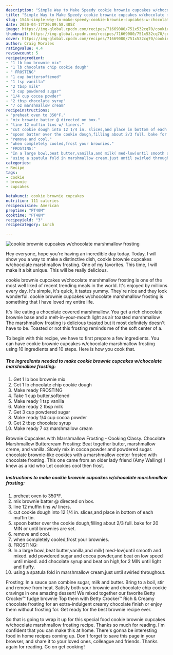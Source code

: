 ```yaml
---
description: "Simple Way to Make Speedy cookie brownie cupcakes w/chocolate marshmallow frosting"
title: "Simple Way to Make Speedy cookie brownie cupcakes w/chocolate marshmallow frosting"
slug: 1546-simple-way-to-make-speedy-cookie-brownie-cupcakes-w-chocolate-marshmallow-frosting
date: 2020-04-17T20:09:58.405Z
image: https://img-global.cpcdn.com/recipes/71669080/751x532cq70/cookie-brownie-cupcakes-wchocolate-marshmallow-frosting-recipe-main-photo.jpg
thumbnail: https://img-global.cpcdn.com/recipes/71669080/751x532cq70/cookie-brownie-cupcakes-wchocolate-marshmallow-frosting-recipe-main-photo.jpg
cover: https://img-global.cpcdn.com/recipes/71669080/751x532cq70/cookie-brownie-cupcakes-wchocolate-marshmallow-frosting-recipe-main-photo.jpg
author: Craig Morales
ratingvalue: 4.4
reviewcount: 5
recipeingredient:
- "1 lb box brownie mix"
- "1 lb chocolate chip cookie dough"
- " FROSTING"
- "1 cup buttersoftened"
- "1 tsp vanilla"
- "2 tbsp milk"
- "3 cup powdered sugar"
- "1/4 cup cocoa powder"
- "2 tbsp chocolate syrup"
- "7 oz marshmallow cream"
recipeinstructions:
- "preheat oven to 350°F."
- "mix brownie batter @ directed on box."
- "line 12 muffin tins w/ liners."
- "cut cookie dough into 12 1/4 in. slices,and place in bottom of each muffin tin."
- "spoon batter over the cookie dough,filling about 2/3 full. bake for 20 MIN or until brownies are set."
- "remove and cool."
- "when completely cooled,frost your brownies."
- "FROSTING:"
- "In a large bowl,beat butter,vanilla,and milk( med-low)until smooth and mixed. add powdered sugar and cocoa powder,and beat on low speed until mixed. add chocolate syrup and beat on high,for 2 MIN until light and fluffy."
- "using a spatula fold in marshmallow cream,just until swirled throughout."
categories:
- Recipe
tags:
- cookie
- brownie
- cupcakes

katakunci: cookie brownie cupcakes 
nutrition: 111 calories
recipecuisine: American
preptime: "PT40M"
cooktime: "PT48M"
recipeyield: "3"
recipecategory: Lunch

---
```



![cookie brownie cupcakes w/chocolate marshmallow frosting](https://img-global.cpcdn.com/recipes/71669080/751x532cq70/cookie-brownie-cupcakes-wchocolate-marshmallow-frosting-recipe-main-photo.jpg)

Hey everyone, hope you're having an incredible day today. Today, I will show you a way to make a distinctive dish, cookie brownie cupcakes w/chocolate marshmallow frosting. One of my favorites. This time, I will make it a bit unique. This will be really delicious.

cookie brownie cupcakes w/chocolate marshmallow frosting is one of the most well liked of recent trending meals in the world. It's enjoyed by millions every day. It's simple, it's quick, it tastes yummy. They're nice and they look wonderful. cookie brownie cupcakes w/chocolate marshmallow frosting is something that I have loved my entire life.

It&#39;s like eating a chocolate covered marshmallow. You get a rich chocolate brownie base and a melt-in-your-mouth light as air toasted marshmallow The marshmallow frosting is delicious toasted but it most definitely doesn&#39;t have to be. Toasted or not this frosting reminds me of the soft center of a.


To begin with this recipe, we have to first prepare a few ingredients. You can have cookie brownie cupcakes w/chocolate marshmallow frosting using 10 ingredients and 10 steps. Here is how you cook that.

<!--inarticleads1-->

##### The ingredients needed to make cookie brownie cupcakes w/chocolate marshmallow frosting:

1. Get 1 lb box brownie mix
1. Get 1 lb chocolate chip cookie dough
1. Make ready  FROSTING
1. Take 1 cup butter,softened
1. Make ready 1 tsp vanilla
1. Make ready 2 tbsp milk
1. Get 3 cup powdered sugar
1. Make ready 1/4 cup cocoa powder
1. Get 2 tbsp chocolate syrup
1. Make ready 7 oz marshmallow cream


Brownie Cupcakes with Marshmallow Frosting - Cooking Classy. Chocolate Marshmallow Buttercream Frosting: Beat together butter, marshmallow creme, and vanilla. Slowly mix in cocoa powder and powdered sugar. chocolate brownie-like cookies with a marshmallow center frosted with chocolate frosting. This one came from an older lady friend (Amy Walling) I knew as a kid who Let cookies cool then frost. 

<!--inarticleads2-->

##### Instructions to make cookie brownie cupcakes w/chocolate marshmallow frosting:

1. preheat oven to 350°F.
1. mix brownie batter @ directed on box.
1. line 12 muffin tins w/ liners.
1. cut cookie dough into 12 1/4 in. slices,and place in bottom of each muffin tin.
1. spoon batter over the cookie dough,filling about 2/3 full. bake for 20 MIN or until brownies are set.
1. remove and cool.
1. when completely cooled,frost your brownies.
1. FROSTING:
1. In a large bowl,beat butter,vanilla,and milk( med-low)until smooth and mixed. add powdered sugar and cocoa powder,and beat on low speed until mixed. add chocolate syrup and beat on high,for 2 MIN until light and fluffy.
1. using a spatula fold in marshmallow cream,just until swirled throughout.


Frosting: In a sauce pan combine sugar, milk and butter. Bring to a boil, stir and remove from heat. Satisfy both your brownie and chocolate chip cookie cravings in one amazing dessert! We mixed together our favorite Betty Crocker™ fudge brownie Top them with Betty Crocker™ Rich &amp; Creamy chocolate frosting for an extra-indulgent creamy chocolate finish or enjoy them without frosting for. Get ready for the best brownie recipe ever. 

So that is going to wrap it up for this special food cookie brownie cupcakes w/chocolate marshmallow frosting recipe. Thanks so much for reading. I'm confident that you can make this at home. There's gonna be interesting food in home recipes coming up. Don't forget to save this page in your browser, and share it to your loved ones, colleague and friends. Thanks again for reading. Go on get cooking!
